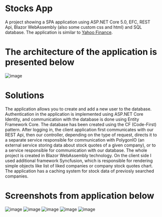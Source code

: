 # Stocks App
A project showing a SPA application using ASP.NET Core 5.0, EFC, REST Api, Blazor WebAssembly (also some custom css and html) and SQL database. The application is similar to [Yahoo Finance](https://finance.yahoo.com).

# The architecture of the application is presented below
![image](https://user-images.githubusercontent.com/80456075/123469429-53861f00-d5f3-11eb-9e29-82d30538ff2e.png)

# Solutions
The application allows you to create and add a new user to the database. Authentication in the application is implemented using ASP.NET Core Identity, and communication with the database is done using Entity Framework Core. The database has been created using the CF (Code-First) pattern. After logging in, the client application first communicates with our REST Api, then our controller, depending on the type of request, directs it to a separate service responsible for communication with PolygonIO (an external service storing data about stock quotes of a given company), or to a service responsible for communication with our database. The whole project is created in Blazor WebAssembly technology. On the client side I used additional framework Syncfusion, which is responsible for rendering simple objects like list of liked companies or company stock quotes chart. The application has a caching system for stock data of previosly searched companies.

# Screenshots from application below
![image](https://user-images.githubusercontent.com/80456075/123469776-cd1e0d00-d5f3-11eb-8f6c-de3a534ea21e.png)
![image](https://user-images.githubusercontent.com/80456075/123469828-ddce8300-d5f3-11eb-8462-37c9b9210a50.png)
![image](https://user-images.githubusercontent.com/80456075/123469894-f0e15300-d5f3-11eb-9e91-75521db6e311.png)
![image](https://user-images.githubusercontent.com/80456075/123470060-284fff80-d5f4-11eb-8a76-75d080dbdd60.png)
![image](https://user-images.githubusercontent.com/80456075/123470091-36058500-d5f4-11eb-8bb2-44fcd972b841.png)
